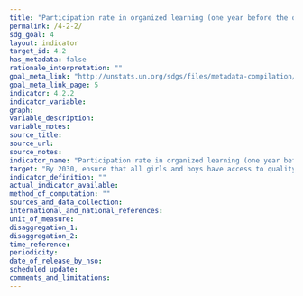 ```yaml
---
title: "Participation rate in organized learning (one year before the official primary entry age), by sex"
permalink: /4-2-2/
sdg_goal: 4
layout: indicator
target_id: 4.2
has_metadata: false
rationale_interpretation: ""
goal_meta_link: "http://unstats.un.org/sdgs/files/metadata-compilation/Metadata-Goal-4.pdf"
goal_meta_link_page: 5
indicator: 4.2.2
indicator_variable: 
graph: 
variable_description: 
variable_notes: 
source_title: 
source_url: 
source_notes: 
indicator_name: "Participation rate in organized learning (one year before the official primary entry age), by sex"
target: "By 2030, ensure that all girls and boys have access to quality early childhood development, care and pre-primary education so that they are ready for primary education."
indicator_definition: ""
actual_indicator_available: 
method_of_computation: ""
sources_and_data_collection: 
international_and_national_references: 
unit_of_measure: 
disaggregation_1: 
disaggregation_2: 
time_reference: 
periodicity: 
date_of_release_by_nso: 
scheduled_update: 
comments_and_limitations: 
---
```


